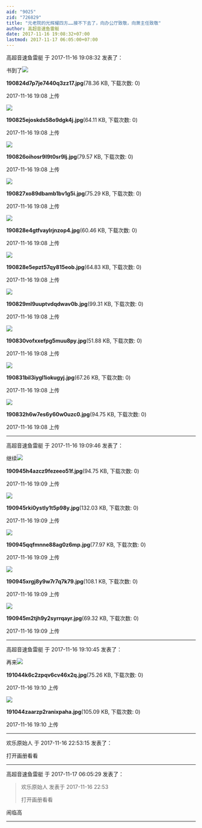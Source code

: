 ```yaml
---
aid: "9025"
zid: "726829"
title: "元老院的光辉耀四方……接不下去了，向办公厅致敬，向萧主任致敬"
author: 高超音速鱼雷艇
date: 2017-11-16 19:08:32+07:00
lastmod: 2017-11-17 06:05:00+07:00
---
```


高超音速鱼雷艇 于 2017-11-16 19:08:32 发表了：

书到了![](/9025/190824d7p7je7440q3zz17.jpg)

**190824d7p7je7440q3zz17.jpg**(78.36 KB, 下载次数: 0)

2017-11-16 19:08 上传

![](/9025/190825ejoskds58o9dgk4j.jpg)

**190825ejoskds58o9dgk4j.jpg**(64.11 KB, 下载次数: 0)

2017-11-16 19:08 上传

![](/9025/190826oihosr9l9t0sr9lj.jpg)

**190826oihosr9l9t0sr9lj.jpg**(79.57 KB, 下载次数: 0)

2017-11-16 19:08 上传

![](/9025/190827xo89dbamb1bv1g5i.jpg)

**190827xo89dbamb1bv1g5i.jpg**(75.29 KB, 下载次数: 0)

2017-11-16 19:08 上传

![](/9025/190828e4gtfvaylrjnzop4.jpg)

**190828e4gtfvaylrjnzop4.jpg**(60.46 KB, 下载次数: 0)

2017-11-16 19:08 上传

![](/9025/190828e5epzt57qy815eob.jpg)

**190828e5epzt57qy815eob.jpg**(64.83 KB, 下载次数: 0)

2017-11-16 19:08 上传

![](/9025/190829ml9uuptvdqdwav0b.jpg)

**190829ml9uuptvdqdwav0b.jpg**(99.31 KB, 下载次数: 0)

2017-11-16 19:08 上传

![](/9025/190830vofxxefpg5muu8py.jpg)

**190830vofxxefpg5muu8py.jpg**(51.88 KB, 下载次数: 0)

2017-11-16 19:08 上传

![](/9025/190831bil3iygl1iokugyj.jpg)

**190831bil3iygl1iokugyj.jpg**(67.26 KB, 下载次数: 0)

2017-11-16 19:08 上传

![](/9025/190832h6w7es6y60w0uzc0.jpg)

**190832h6w7es6y60w0uzc0.jpg**(94.75 KB, 下载次数: 0)

2017-11-16 19:08 上传

---

高超音速鱼雷艇 于 2017-11-16 19:09:46 发表了：

继续![](/9025/190945h4azcz9fezeeo51f.jpg)

**190945h4azcz9fezeeo51f.jpg**(94.75 KB, 下载次数: 0)

2017-11-16 19:09 上传

![](/9025/190945rki0ystly1t5p98y.jpg)

**190945rki0ystly1t5p98y.jpg**(132.03 KB, 下载次数: 0)

2017-11-16 19:09 上传

![](/9025/190945qqfmnne88ag0z6mp.jpg)

**190945qqfmnne88ag0z6mp.jpg**(77.97 KB, 下载次数: 0)

2017-11-16 19:09 上传

![](/9025/190945xrgj8y9w7r7q7k79.jpg)

**190945xrgj8y9w7r7q7k79.jpg**(108.1 KB, 下载次数: 0)

2017-11-16 19:09 上传

![](/9025/190945m2tjh9y2syrrqayr.jpg)

**190945m2tjh9y2syrrqayr.jpg**(69.32 KB, 下载次数: 0)

2017-11-16 19:09 上传

---

高超音速鱼雷艇 于 2017-11-16 19:10:45 发表了：

再来![](/9025/191044k6c2zpqv6cv46x2q.jpg)

**191044k6c2zpqv6cv46x2q.jpg**(75.26 KB, 下载次数: 0)

2017-11-16 19:10 上传

![](/9025/191044zaarzp2ranixpaha.jpg)

**191044zaarzp2ranixpaha.jpg**(105.09 KB, 下载次数: 0)

2017-11-16 19:10 上传

---

欢乐原始人 于 2017-11-16 22:53:15 发表了：

打开画册看看

---

高超音速鱼雷艇 于 2017-11-17 06:05:29 发表了：

> 欢乐原始人 发表于 2017-11-16 22:53
>
> 打开画册看看

闹临高

---
